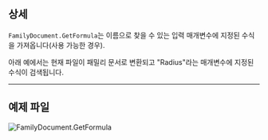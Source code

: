 ## 상세
`FamilyDocument.GetFormula`는 이름으로 찾을 수 있는 입력 매개변수에 지정된 수식을 가져옵니다(사용 가능한 경우).

아래 예에서는 현재 파일이 패밀리 문서로 변환되고 "Radius"라는 매개변수에 지정된 수식이 검색됩니다.
___
## 예제 파일

![FamilyDocument.GetFormula](./Revit.Application.FamilyDocument.GetFormula_img.jpg)

